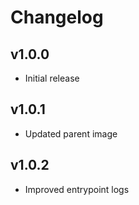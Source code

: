 # Changelog

## v1.0.0

- Initial release

## v1.0.1

- Updated parent image

## v1.0.2

- Improved entrypoint logs
